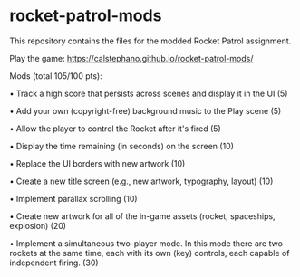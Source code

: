 # rocket-patrol-mods
This repository contains the files for the modded Rocket Patrol assignment.


Play the game: https://calstephano.github.io/rocket-patrol-mods/


Mods (total 105/100 pts):

• Track a high score that persists across scenes and display it in the UI (5)

• Add your own (copyright-free) background music to the Play scene (5)
  
• Allow the player to control the Rocket after it's fired (5)

• Display the time remaining (in seconds) on the screen (10)

• Replace the UI borders with new artwork (10)

• Create a new title screen (e.g., new artwork, typography, layout) (10)

• Implement parallax scrolling (10)

• Create new artwork for all of the in-game assets (rocket, spaceships, explosion) (20) 

• Implement a simultaneous two-player mode. In this mode there are two rockets at the same time, each with its own (key) controls, each capable of independent firing. (30)
